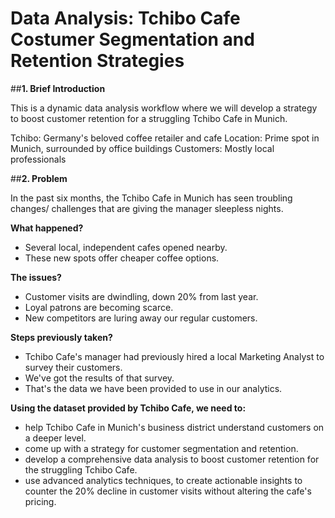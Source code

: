 # Data Analysis: Tchibo Cafe Costumer Segmentation and Retention Strategies


##**1. Brief Introduction**

This is a dynamic data analysis workflow where we will develop a strategy to boost customer retention for a struggling Tchibo Cafe in Munich.

Tchibo: Germany's beloved coffee retailer and cafe
Location: Prime spot in Munich, surrounded by office buildings
Customers: Mostly local professionals

##**2. Problem**
   
In the past six months, the Tchibo Cafe in Munich has seen troubling changes/ challenges that are giving the manager sleepless nights.

**What happened?**
- Several local, independent cafes opened nearby.
- These new spots offer cheaper coffee options.

**The issues?**
- Customer visits are dwindling, down 20% from last year.
- Loyal patrons are becoming scarce.
- New competitors are luring away our regular customers.

**Steps previously taken?**
- Tchibo Cafe's manager had previously hired a local Marketing Analyst to survey their customers.
- We've got the results of that survey.
- That's the data we have been provided to use in our analytics.

**Using the dataset provided by Tchibo Cafe, we need to:**
- help Tchibo Cafe in Munich's business district understand customers on a deeper level.
- come up with a strategy for customer segmentation and retention.
- develop a comprehensive data analysis to boost customer retention for the struggling Tchibo Cafe.
- use advanced analytics techniques, to create actionable insights to counter the 20% decline in customer visits without altering the cafe's pricing.
